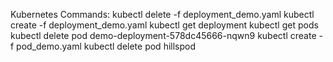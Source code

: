 Kubernetes Commands:
kubectl delete -f deployment_demo.yaml
kubectl create -f deployment_demo.yaml
kubectl get deployment
kubectl get pods
kubectl delete pod demo-deployment-578dc45666-nqwn9
kubectl create -f pod_demo.yaml
kubectl delete pod hillspod